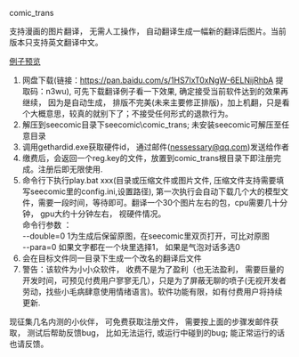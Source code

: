 comic_trans

支持漫画的图片翻译， 无需人工操作， 自动翻译生成一幅新的翻译后图片。当前版本只支持英文翻译中文。

[例子预览](https://github.com/nessessary/SeeComic/blob/master/comic_trans/sample.md)

1. 网盘下载(链接：https://pan.baidu.com/s/1HS7lxT0xNgW-6ELNijRhbA
提取码：n3wu), 可先下载翻译例子看一下效果, 确定接受当前软件达到的效果再继续， 因为是自动生成， 排版不完美(未来主要修正排版)，加上机翻，只是看个大概意思，较真的就别下了；不接受任何形式的退款行为。
2. 解压到seecomic目录下seecomic\comic_trans; 未安装seecomic可解压至任意目录
3. 调用gethardid.exe获取硬件id， 通过邮件(nessessary@qq.com)发送给作者
4. 缴费后，会返回一个reg.key的文件，放置到comic_trans根目录下即注册完成。注册后即无限使用.
5. 命令行下执行play.bat xxx(目录或压缩文件或图片文件, 压缩文件支持需要填写seecomic里的config.ini,设置路径), 第一次执行会自动下载几个大的模型文件，需要一段时间，等待即可。翻译一个30个图片左右的包，cpu需要几十分钟， gpu大约十分钟左右， 视硬件情况。
<br>命令行参数 ：<br> --double=0 1为生成后保留原图，在seecomic里双页打开，可比对原图<br> --para=0 如果文字都在一个块里选择1， 如果是气泡对话多选0
6. 会在目标文件同一目录下生成一个改名的翻译后文件
7. 警告：该软件为小小众软件， 收费不是为了盈利（也无法盈利， 需要巨量的开发时间，可预见付费用户寥寥无几），只是为了屏蔽无聊的喷子(无视开发者劳动，找些小毛病肆意使用情绪语言)。软件功能有限，如有付费用户将持续更新.

现征集几名内测的小伙伴， 可免费获取注册文件， 需要按上面的步骤发邮件获取， 测试后帮助反馈bug， 比如无法运行, 或运行中碰到的bug; 能正常运行的话也请反馈。
